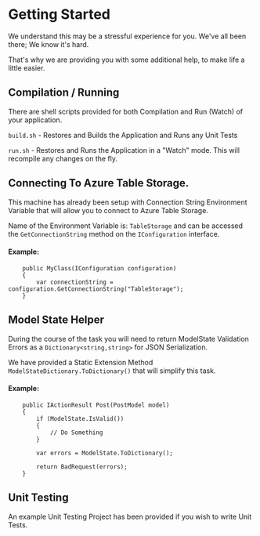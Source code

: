 # Getting Started

We understand this may be a stressful experience for you. 
We've all been there; We know it's hard. 

That's why we are providing you with some additional help, to make life a little easier. 

## Compilation / Running

There are shell scripts provided for both Compilation and Run (Watch) of your application. 

`build.sh` - Restores and Builds the Application and Runs any Unit Tests

`run.sh` - Restores and Runs the Application in a "Watch" mode. This will recompile any changes on the fly. 

## Connecting To Azure Table Storage. 

This machine has already been setup with Connection String Environment Variable that will allow you to connect to Azure Table Storage. 

Name of the Environment Variable is: `TableStorage` and can be accessed the `GetConnectionString` method on the `IConfiguration` interface.

#### Example:

```
    public MyClass(IConfiguration configuration) 
    {
        var connectionString = configuration.GetConnectionString("TableStorage");
    }
```

## Model State Helper

During the course of the task you will need to return ModelState Validation Errors as a `Dictionary<string,string>` for JSON Serialization.

We have provided a Static Extension Method `ModelStateDictionary.ToDictionary()` that will simplify this task. 

#### Example:

```
    public IActionResult Post(PostModel model)
    {
        if (ModelState.IsValid())
        {
            // Do Something
        }

        var errors = ModelState.ToDictionary();

        return BadRequest(errors);
    }
```

## Unit Testing

An example Unit Testing Project has been provided if you wish to write Unit Tests. 
